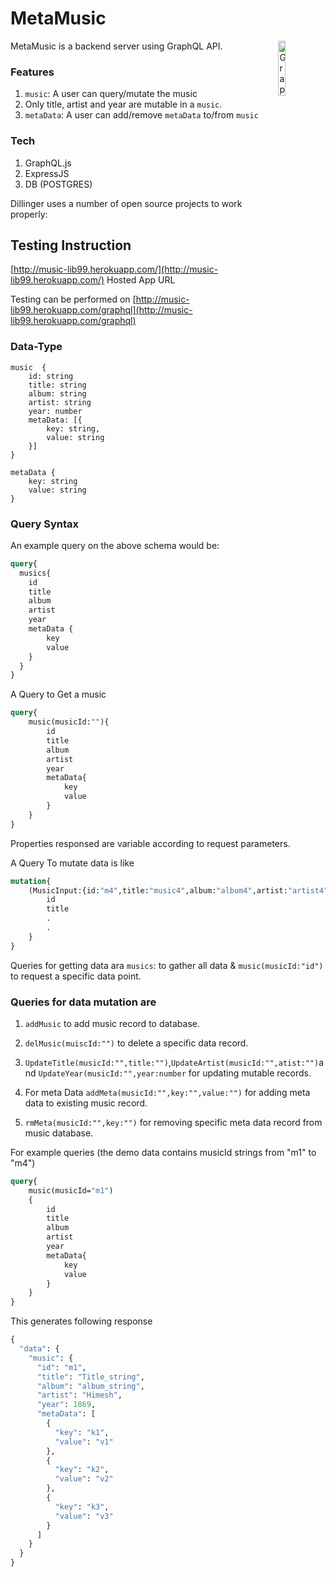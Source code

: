 # MetaMusic


MetaMusic is a backend server using GraphQL API.
<img alt="GraphQL Logo" align="right" src="https://graphql.org/img/logo.svg" width="15%" />

### Features

1. `music`: A user can query/mutate the music
2. Only title, artist and year are mutable in a `music`.
3. `metaData`: A user can add/remove `metaData` to/from `music`


### Tech
1. GraphQL.js 
2. ExpressJS
3. DB (POSTGRES)

Dillinger uses a number of open source projects to work properly:


## Testing Instruction
[http://music-lib99.herokuapp.com/](http://music-lib99.herokuapp.com/) Hosted App URL

Testing can be performed on [http://music-lib99.herokuapp.com/graphql](http://music-lib99.herokuapp.com/graphql)

### Data-Type
```
music  {
    id: string
    title: string
    album: string
    artist: string
    year: number
    metaData: [{
        key: string,
        value: string
    }]
}
```

```
metaData {
    key: string
    value: string
}
```

### Query Syntax
An example query on the above schema would be:

```graphql
query{
  musics{
    id
    title
    album 
    artist
    year
    metaData {
        key
        value
    }
  }
}
```
A Query to Get a music 
```graphql
query{
    music(musicId:""){
        id
        title
        album 
        artist
        year
        metaData{
            key
            value
        }
    }
}
```
Properties responsed are variable according to request parameters.

A Query To mutate data is like
```graphql
mutation{
    (MusicInput:{id:"m4",title:"music4",album:"album4",artist:"artist4",year: 2022,metaData:[{key:"k4",value:"v4"},{key:"k41",value:"k41"}]}){
        id
        title
        .
        .
    }
}
```
Queries for getting data ara `musics`: to gather all data & `music(musicId:"id")` to request a specific data point.

### Queries for data mutation are 
1. `addMusic` to add music record to database. 
2. `delMusic(muiscId:"")` to delete a specific data record.
3. `UpdateTitle(musicId:"",title:"")`,`UpdateArtist(musicId:"",atist:"")`and `UpdateYear(musicId:"",year:number` for updating mutable records.

4. For meta Data `addMeta(musicId:"",key:"",value:"")` for adding meta data to existing music record.
5. `rmMeta(musicId:"",key:"")` for removing specific meta data record from music database.

For example queries (the demo data contains musicId strings from "m1" to "m4")
```graphql
query{
    music(musicId="m1")
    {
        id
        title
        album 
        artist
        year
        metaData{
            key
            value
        }
    }
}
```
This generates following response 
```graphql
{
  "data": {
    "music": {
      "id": "m1",
      "title": "Title_string",
      "album": "album_string",
      "artist": "Himesh",
      "year": 1869,
      "metaData": [
        {
          "key": "k1",
          "value": "v1"
        },
        {
          "key": "k2",
          "value": "v2"
        },
        {
          "key": "k3",
          "value": "v3"
        }
      ]
    }
  }
}
```
